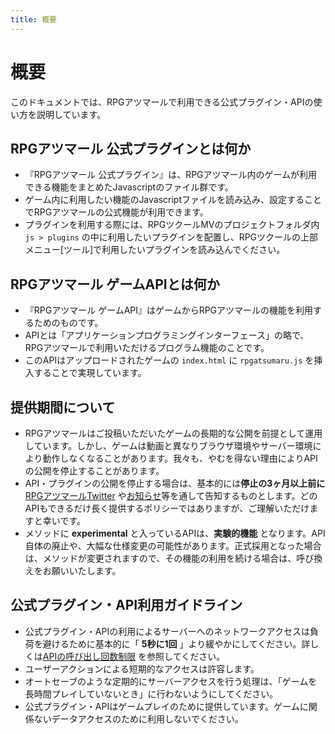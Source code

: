 ```yaml
---
title: 概要
---
```


# 概要
このドキュメントでは、RPGアツマールで利用できる公式プラグイン・APIの使い方を説明しています。

## RPGアツマール 公式プラグインとは何か
- 『RPGアツマール 公式プラグイン』は、RPGアツマール内のゲームが利用できる機能をまとめたJavascriptのファイル群です。
- ゲーム内に利用したい機能のJavascriptファイルを読み込み、設定することでRPGアツマールの公式機能が利用できます。
- プラグインを利用する際には、RPGツクールMVのプロジェクトフォルダ内 `js > plugins` の中に利用したいプラグインを配置し、RPGツクールの上部メニュー[ツール]で利用したいプラグインを読み込んでください。

## RPGアツマール ゲームAPIとは何か

- 『RPGアツマール ゲームAPI』はゲームからRPGアツマールの機能を利用するためのものです。
- APIとは「アプリケーションプログラミングインターフェース」の略で、RPGアツマールで利用いただけるプログラム機能のことです。
- このAPIはアップロードされたゲームの `index.html` に `rpgatsumaru.js` を挿入することで実現しています。

## 提供期間について
- RPGアツマールはご投稿いただいたゲームの長期的な公開を前提として運用しています。しかし、ゲームは動画と異なりブラウザ環境やサーバー環境により動作しなくなることがあります。我々も、やむを得ない理由によりAPIの公開を停止することがあります。
- API・プラグインの公開を停止する場合は、基本的には**停止の3ヶ月以上前に** [RPGアツマールTwitter](https://twitter.com/nico_indiesgame) や[お知らせ](http://ch.nicovideo.jp/indies-game/blomaga)等を通して告知するものとします。どのAPIもできるだけ長く提供するポリシーではありますが、ご理解いただけますと幸いです。
- メソッドに **experimental** と入っているAPIは、**実験的機能** となります。API自体の廃止や、大幅な仕様変更の可能性があります。正式採用となった場合は、メソッドが変更されますので、その機能の利用を続ける場合は、呼び換えをお願いいたします。

## 公式プラグイン・API利用ガイドライン

- 公式プラグイン・APIの利用によるサーバーへのネットワークアクセスは負荷を避けるために基本的に「 **5秒に1回** 」より緩やかにしてください。詳しくは[APIの呼び出し回数制限](/common/rate-limit) を参照してください。
- ユーザーアクションによる短期的なアクセスは許容します。
- オートセーブのような定期的にサーバーアクセスを行う処理は、「ゲームを長時間プレイしていないとき」に行わないようにしてください。
- 公式プラグイン・APIはゲームプレイのために提供しています。ゲームに関係ないデータアクセスのために利用しないでください。
